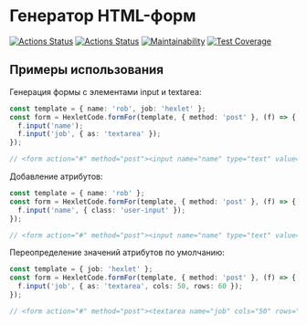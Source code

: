 # Генератор HTML-форм

[![Actions Status](https://github.com/buravlev-arthur/typescript-developer-project-81/actions/workflows/hexlet-check.yml/badge.svg)](https://github.com/buravlev-arthur/typescript-developer-project-81/actions)
[![Actions Status](https://github.com/buravlev-arthur/typescript-developer-project-81/actions/workflows/linting-and-testing.yml/badge.svg)](https://github.com/buravlev-arthur/typescript-developer-project-81/actions)
[![Maintainability](https://api.codeclimate.com/v1/badges/7145c3ee14b9ef168410/maintainability)](https://codeclimate.com/github/buravlev-arthur/typescript-developer-project-81/maintainability)
[![Test Coverage](https://api.codeclimate.com/v1/badges/7145c3ee14b9ef168410/test_coverage)](https://codeclimate.com/github/buravlev-arthur/typescript-developer-project-81/test_coverage)

## Примеры использования

Генерация формы с элементами input и textarea:

```typescript
const template = { name: 'rob', job: 'hexlet' };
const form = HexletCode.formFor(template, { method: 'post' }, (f) => {
  f.input('name');
  f.input('job', { as: 'textarea' });
});

// <form action="#" method="post"><input name="name" type="text" value="rob"><textarea name="job" cols="20" rows="40">hexlet</textarea></form>
```

Добавление атрибутов:

```typescript
const template = { name: 'rob' };
const form = HexletCode.formFor(template, { method: 'post' }, (f) => {
  f.input('name', { class: 'user-input' });
});

// <form action="#" method="post"><input name="name" type="text" value="rob" class="user-input"></form> 
```

Переопределение значений атрибутов по умолчанию:

```typescript
const template = { job: 'hexlet' };
const form = HexletCode.formFor(template, { method: 'post' }, (f) => {
  f.input('job', { as: 'textarea', cols: 50, rows: 60 });
});

// <form action="#" method="post"><textarea name="job" cols="50" rows="60">hexlet</textarea></form>
```